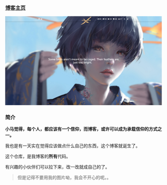
### [博客主页](https://xiaoma.cool/)

![主页](https://github.com/xiaoma55/hexo_blog/blob/master/source/img/bg/for_git_readme.png)

### 简介

**小马觉得，每个人，都应该有一个信仰，而博客，或许可以成为承载信仰的方式之一。**

我也是有一天实在觉得应该做点什么自己的东西，这个博客就诞生了。

这个仓库，是我博客的**所有**代码。

有兴趣的小伙伴们可以拉下来，改一改就成自己的了。

> 但是记得不要用我的图片呦，我会不开心的呢。。

